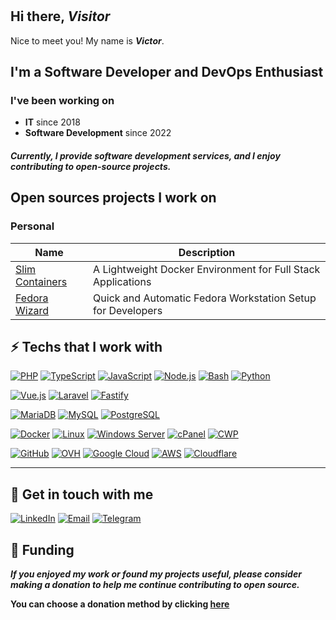 #

## Hi there, *Visitor*

Nice to meet you! My name is ***Victor***.

## I'm a Software Developer and DevOps Enthusiast

### I've been working on

- **IT** since 2018  
- **Software Development** since 2022

#### *Currently, I provide software development services, and I enjoy contributing to open-source projects.*

## Open sources projects I work on

### Personal

| Name               | Description                             |
|--------------------|-----------------------------------------|
| [Slim Containers](https://github.com/VictorMGomes/slim-containers) | A Lightweight Docker Environment for Full Stack Applications       |
| [Fedora Wizard](https://github.com/VictorMGomes/fedora-wizard) | Quick and Automatic Fedora Workstation Setup for Developers       |

## ⚡ Techs that I work with

[![PHP](https://img.shields.io/badge/PHP-777BB4?style=for-the-badge&logo=php&logoColor=white)](#)
[![TypeScript](https://img.shields.io/badge/TypeScript-3178C6?style=for-the-badge&logo=typescript&logoColor=white)](#)
[![JavaScript](https://img.shields.io/badge/JavaScript-F7DF1E?style=for-the-badge&logo=javascript&logoColor=black)](#)
[![Node.js](https://img.shields.io/badge/Node.js-339933?style=for-the-badge&logo=node.js&logoColor=white)](#)
[![Bash](https://img.shields.io/badge/Bash-4EAA25?style=for-the-badge&logo=gnu-bash&logoColor=white)](#)
[![Python](https://img.shields.io/badge/Python-3776AB?style=for-the-badge&logo=python&logoColor=white)](#)

[![Vue.js](https://img.shields.io/badge/Vue.js-4FC08D?style=for-the-badge&logo=vue.js&logoColor=white)](#)
[![Laravel](https://img.shields.io/badge/Laravel-FF2D20?style=for-the-badge&logo=laravel&logoColor=white)](#)
[![Fastify](https://img.shields.io/badge/Fastify-00C7B7?style=for-the-badge&logo=fastify&logoColor=white)](#)

[![MariaDB](https://img.shields.io/badge/MariaDB-003545?style=for-the-badge&logo=mariadb&logoColor=white)](#)
[![MySQL](https://img.shields.io/badge/MySQL-4479A1?style=for-the-badge&logo=mysql&logoColor=white)](#)
[![PostgreSQL](https://img.shields.io/badge/PostgreSQL-4169E1?style=for-the-badge&logo=postgresql&logoColor=white)](#)

[![Docker](https://img.shields.io/badge/Docker-2496ED?style=for-the-badge&logo=docker&logoColor=white)](#)
[![Linux](https://img.shields.io/badge/Linux-FCC624?style=for-the-badge&logo=linux&logoColor=black)](#)
[![Windows Server](https://img.shields.io/badge/Windows%20Server-0078D6?style=for-the-badge&logo=windows&logoColor=white)](#)
[![cPanel](https://img.shields.io/badge/cPanel-FF6C2C?style=for-the-badge&logo=cpanel&logoColor=white)](#)
[![CWP](https://img.shields.io/badge/CWP-0078D7?style=for-the-badge&logo=centos&logoColor=white)](#)

[![GitHub](https://img.shields.io/badge/GitHub-24292F?style=for-the-badge&logo=github&logoColor=white)](#)
[![OVH](https://img.shields.io/badge/OVH-1233A5?style=for-the-badge&logo=ovh&logoColor=white)](#)
[![Google Cloud](https://img.shields.io/badge/Google_Cloud-4285F4?style=for-the-badge&logo=google-cloud&logoColor=white)](#)
[![AWS](https://img.shields.io/badge/Amazon_AWS-232F3E?style=for-the-badge&logo=amazon-aws&logoColor=white)](#)
[![Cloudflare](https://img.shields.io/badge/Cloudflare-F38020?style=for-the-badge&logo=cloudflare&logoColor=white)](#)

---

## 💬 Get in touch with me

[![LinkedIn](https://img.shields.io/badge/LinkedIn-0077B5?style=for-the-badge&logo=linkedin&logoColor=white)](https://www.linkedin.com/in/victormgomes)
[![Email](https://img.shields.io/badge/Email-D14836?style=for-the-badge&logo=gmail&logoColor=white)](mailto:info@victormgomes.net)
[![Telegram](https://img.shields.io/badge/Telegram-2CA5E0?style=for-the-badge&logo=telegram&logoColor=white)](https://t.me/victormgomes)

## 🙏 Funding

***If you enjoyed my work or found my projects useful, please consider making a donation to help me continue contributing to open source.***

**You can choose a donation method by clicking [here](https://donate.victormgomes.net)**
